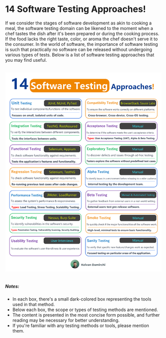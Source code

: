 # 14 Software Testing Approaches!
<p>If we consider the stages of software development as akin to cooking a meal, the software testing domain can be likened to the moment when a chef tastes the dish after it's been prepared or during the cooking process. If the food lacks the right taste, color, or aroma the chef doesn't serve it to the consumer. In the world of software, the importance of software testing is such that practically no software can be released without undergoing various types of tests.
Below is a list of software testing approaches that you may find useful.</p>
<br/>
<img src="https://raw.githubusercontent.com/kavaan/software-testing/main/software_testing%20.png"/><br/>
<br/>
<h5>Notes:</h5>
<ul>
<li>In each box, there's a small dark-colored box representing the tools used in that method.</li>
<li>Below each box, the scope or types of testing methods are mentioned.</li>
<li>The content is presented in the most concise form possible, and further reading may be necessary for better understanding.</li>
<li>If you're familiar with any testing methods or tools, please mention them.</li>
</ul>
